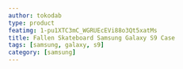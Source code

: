 ```yaml
---
author: tokodab
type: product
featimg: 1-pu1XTC3mC_WGRUEcEVi88o3Qt5xatMs
title: Fallen Skateboard Samsung Galaxy S9 Case
tags: [samsung, galaxy, s9]
category: [samsung]
---
```

